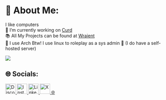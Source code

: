 # 💫 About Me:
I like computers <br> 🔭 I’m currently working on [Curd](https://github.com/Wraient/curd)<br> 📚 All My Projects can be found at [Wraient](https://github.com/Wraient?tab=repositories) <br> 🐧 I use Arch Btw! I use linux to roleplay as a sys admin 🫣 (I do have a self-hosted server) 

[![](https://visitcount.itsvg.in/api?id=wraient&icon=0&color=0)](https://visitcount.itsvg.in)

## 🌐 Socials:
<a href="https://discordapp.com/users/500639506308005911" target="_blank">
  <img src="https://cdn.prod.website-files.com/6257adef93867e50d84d30e2/62fddf0fde45a8baedcc7ee5_847541504914fd33810e70a0ea73177e%20(2)-1.png" alt="Discord" width="32" height="32">
</a>

<a href="https://instagram.com/nerdrushi" target="_blank">
  <img src="https://instagram.com/favicon.ico" alt="Instagram" width="32" height="32">
</a>

<a href="https://linkedin.com/in/wraient" target="_blank">
  <img src="https://linkedin.com/favicon.ico" alt="LinkedIn" width="32" height="32">
</a>

<a href="https://x.com/wraient" target="_blank">
  <img src="https://x.com/favicon.ico" alt="X" width="32" height="32">
</a>

<a href="https://arey.tech" target="_blank">
  🌐
</a>

